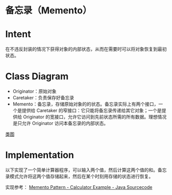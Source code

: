 # 备忘录（Memento）
# Intent
在不违反封装的情况下获得对象的内部状态，从而在需要时可以将对象恢复到最初状态。

# Class Diagram
- Originator：原始对象
- Caretaker：负责保存好备忘录
- Memento：备忘录，存储原始对象的的状态。备忘录实际上有两个接口，一个是提供给 Caretaker 的窄接口：它只能将备忘录传递给其它对象；一个是提供给 Originator 的宽接口，允许它访问到先前状态所需的所有数据。理想情况是只允许 Originator 访问本备忘录的内部状态。

[类图](https://github.com/CyC2018/CS-Notes/raw/master/notes/pics/50678f34-694f-45a4-91c6-34d985c83fee.png)

# Implementation
以下实现了一个简单计算器程序，可以输入两个值，然后计算这两个值的和。备忘录模式允许将这两个值存储起来，然后在某个时刻用存储的状态进行恢复。

实现参考： [Memento Pattern - Calculator Example - Java Sourcecode](https://www.oodesign.com/memento-pattern-calculator-example-java-sourcecode.html)

